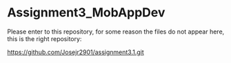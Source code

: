 # Assignment3_MobAppDev

Please enter to this repository, for some reason the files do not appear here, this is the right repository:

https://github.com/Josejr2901/assignment3.1.git
